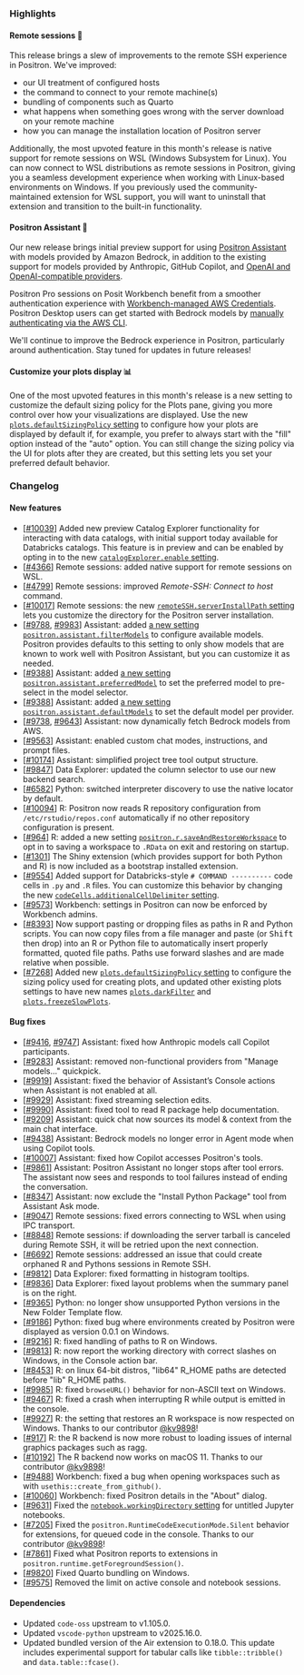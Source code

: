 ### Highlights

#### Remote sessions 🚀

This release brings a slew of improvements to the remote SSH experience in Positron. We've improved:

- our UI treatment of configured hosts
- the command to connect to your remote machine(s)
- bundling of components such as Quarto
- what happens when something goes wrong with the server download on your remote machine
- how you can manage the installation location of Positron server

Additionally, the most upvoted feature in this month's release is native support for remote sessions on WSL (Windows Subsystem for Linux). You can now connect to WSL distributions as remote sessions in Positron, giving you a seamless development experience when working with Linux-based environments on Windows. If you previously used the community-maintained extension for WSL support, you will want to uninstall that extension and transition to the built-in functionality.

#### Positron Assistant 🤖

Our new release brings initial preview support for using [Positron Assistant](https://positron.posit.co/assistant) with models provided by Amazon Bedrock, in addition to the existing support for models provided by Anthropic, GitHub Copilot, and [OpenAI and OpenAI-compatible providers](https://github.com/posit-dev/positron/discussions/9988).

Positron Pro sessions on Posit Workbench benefit from a smoother authentication experience with [Workbench-managed AWS Credentials](https://docs.posit.co/ide/server-pro/user/posit-workbench/managed-credentials/aws.html). Positron Desktop users can get started with Bedrock models by [manually authenticating via the AWS CLI](https://github.com/posit-dev/positron/discussions/10322).

We'll continue to improve the Bedrock experience in Positron, particularly around authentication. Stay tuned for updates in future releases!

#### Customize your plots display 📊

One of the most upvoted features in this month's release is a new setting to customize the default sizing policy for the Plots pane, giving you more control over how your visualizations are displayed. Use the new [`plots.defaultSizingPolicy` setting](positron://settings/plots.defaultSizingPolicy) to configure how your plots are displayed by default if, for example, you prefer to always start with the "fill" option instead of the "auto" option. You can still change the sizing policy via the UI for plots after they are created, but this setting lets you set your preferred default behavior.

<div id="checkbox"></div>

### Changelog

#### New features

- [[#10039](https://github.com/posit-dev/positron/issues/10039)] Added new preview Catalog Explorer functionality for interacting with data catalogs, with initial support today available for Databricks catalogs. This feature is in preview and can be enabled by opting in to the new [`catalogExplorer.enable` setting](positron://settings/catalogExplorer.enable). 
- [[#4366](https://github.com/posit-dev/positron/issues/4366)] Remote sessions: added native support for remote sessions on WSL.
- [[#4799](https://github.com/posit-dev/positron/issues/4799)] Remote sessions: improved _Remote-SSH: Connect to host_ command.
- [[#10017](https://github.com/posit-dev/positron/issues/10017)] Remote sessions: the new [`remoteSSH.serverInstallPath` setting](positron://settings/remoteSSH.serverInstallPath) lets you customize the directory for the Positron server installation.
- [[#9788](https://github.com/posit-dev/positron/issues/9788), [#9983](https://github.com/posit-dev/positron/issues/9983)] Assistant: added [a new setting `positron.assistant.filterModels`](positron://settings/positron.assistant.filterModels) to configure available models. Positron provides defaults to this setting to only show models that are known to work well with Positron Assistant, but you can customize it as needed.
- [[#9388](https://github.com/posit-dev/positron/issues/9388)] Assistant: added [a new setting `positron.assistant.preferredModel`](positron://settings/positron.assistant.preferredModel) to set the preferred model to pre-select in the model selector. 
- [[#9388](https://github.com/posit-dev/positron/issues/9388)] Assistant: added [a new setting `positron.assistant.defaultModels`](positron://settings/positron.assistant.defaultModels) to set the default model per provider. 
- [[#9738](https://github.com/posit-dev/positron/issues/9738), [#9643](https://github.com/posit-dev/positron/issues/9643)] Assistant: now dynamically fetch Bedrock models from AWS.
- [[#9563](https://github.com/posit-dev/positron/issues/9563)] Assistant: enabled custom chat modes, instructions, and prompt files.
- [[#10174](https://github.com/posit-dev/positron/issues/10174)] Assistant: simplified project tree tool output structure.
- [[#9847](https://github.com/posit-dev/positron/issues/9847)] Data Explorer: updated the column selector to use our new backend search.
- [[#6582](https://github.com/posit-dev/positron/issues/6582)] Python: switched interpreter discovery to use the native locator by default.
- [[#10094](https://github.com/posit-dev/positron/issues/10094)] R: Positron now reads R repository configuration from `/etc/rstudio/repos.conf` automatically if no other repository configuration is present.
- [[#964](https://github.com/posit-dev/positron/issues/964)] R: added a new setting [`positron.r.saveAndRestoreWorkspace`](positron://settings/positron.r.saveAndRestoreWorkspace) to opt in to saving a workspace to `.RData` on exit and restoring on startup.
- [[#1301](https://github.com/posit-dev/positron/issues/1301)] The Shiny extension (which provides support for both Python and R) is now included as a bootstrap installed extension.
- [[#9554](https://github.com/posit-dev/positron/issues/9554)] Added support for Databricks-style `# COMMAND ----------` code cells in `.py` and `.R` files. You can customize this behavior by changing the new [`codeCells.additionalCellDelimiter` setting](positron://settings/codeCells.additionalCellDelimiter).
- [[#9573](https://github.com/posit-dev/positron/issues/9573)] Workbench: settings in Positron can now be enforced by Workbench admins. 
- [[#8393](https://github.com/posit-dev/positron/issues/8393)] Now support pasting or dropping files as paths in R and Python scripts. You can now copy files from a file manager and paste (or <kbd>Shift</kbd> then drop) into an R or Python file to automatically insert properly formatted, quoted file paths. Paths use forward slashes and are made relative when possible.
- [[#7268](https://github.com/posit-dev/positron/issues/7268)] Added new [`plots.defaultSizingPolicy` setting](positron://settings/plots.defaultSizingPolicy) to configure the sizing policy used for creating plots, and updated other existing plots settings to have new names [`plots.darkFilter`](positron://settings/plots.darkFilter) and [`plots.freezeSlowPlots`](positron://settings/plots.freezeSlowPlots).

#### Bug fixes

- [[#9416](https://github.com/posit-dev/positron/issues/9416), [#9747](https://github.com/posit-dev/positron/issues/9747)] Assistant: fixed how Anthropic models call Copilot participants.
- [[#9283](https://github.com/posit-dev/positron/issues/9283)] Assistant: removed non-functional providers from "Manage models..." quickpick.
- [[#9919](https://github.com/posit-dev/positron/issues/9919)] Assistant: fixed the behavior of Assistant’s Console actions when Assistant is not enabled at all.
- [[#9929](https://github.com/posit-dev/positron/issues/9929)] Assistant: fixed streaming selection edits.
- [[#9990](https://github.com/posit-dev/positron/issues/9990)] Assistant: fixed tool to read R package help documentation.
- [[#9209](https://github.com/posit-dev/positron/issues/9209)] Assistant: quick chat now sources its model & context from the main chat interface.
- [[#9438](https://github.com/posit-dev/positron/issues/9438)] Assistant: Bedrock models no longer error in Agent mode when using Copilot tools.
- [[#10007](https://github.com/posit-dev/positron/issues/10007)] Assistant: fixed how Copilot accesses Positron's tools.
- [[#9861](https://github.com/posit-dev/positron/issues/9861)] Assistant: Positron Assistant no longer stops after tool errors. The assistant now sees and responds to tool failures instead of ending the conversation.
- [[#8347](https://github.com/posit-dev/positron/issues/8347)] Assistant: now exclude the "Install Python Package" tool from Assistant Ask mode.
- [[#9047](https://github.com/posit-dev/positron/issues/9047)] Remote sessions: fixed errors connecting to WSL when using IPC transport.
- [[#8848](https://github.com/posit-dev/positron/issues/8848)] Remote sessions: if downloading the server tarball is canceled during Remote SSH, it will be retried upon the next connection.
- [[#6692](https://github.com/posit-dev/positron/issues/6692)] Remote sessions: addressed an issue that could create orphaned R and Pythons sessions in Remote SSH.
- [[#9812](https://github.com/posit-dev/positron/issues/9812)] Data Explorer: fixed formatting in histogram tooltips.
- [[#9836](https://github.com/posit-dev/positron/issues/9836)] Data Explorer: fixed layout problems when the summary panel is on the right.
- [[#9365](https://github.com/posit-dev/positron/issues/9365)] Python: no longer show unsupported Python versions in the New Folder Template flow.
- [[#9186](https://github.com/posit-dev/positron/issues/9186)] Python: fixed bug where environments created by Positron were displayed as version 0.0.1 on Windows.
- [[#9216](https://github.com/posit-dev/positron/issues/9216)] R: fixed handling of paths to R on Windows.
- [[#9813](https://github.com/posit-dev/positron/issues/9813)] R: now report the working directory with correct slashes on Windows, in the Console action bar.
- [[#8453](https://github.com/posit-dev/positron/issues/8453)] R: on linux 64-bit distros, "lib64" R_HOME paths are detected before "lib" R_HOME paths.
- [[#9985](https://github.com/posit-dev/positron/issues/9985)] R: fixed `browseURL()` behavior for non-ASCII text on Windows.
- [[#9467](https://github.com/posit-dev/positron/issues/9467)] R: fixed a crash when interrupting R while output is emitted in the console.
- [[#9927](https://github.com/posit-dev/positron/issues/9927)] R: the setting that restores an R workspace is now respected on Windows. Thanks to our contributor [@kv9898](https://github.com/kv9898)!
- [[#917](https://github.com/posit-dev/ark/issues/917)] R: the R backend is now more robust to loading issues of internal graphics packages such as ragg.
- [[#10192](https://github.com/posit-dev/positron/issues/10192)] The R backend now works on macOS 11. Thanks to our contributor [@kv9898](https://github.com/kv9898)!
- [[#9488](https://github.com/posit-dev/positron/issues/9488)] Workbench: fixed a bug when opening workspaces such as with `usethis::create_from_github()`.
- [[#10060](https://github.com/posit-dev/positron/issues/10060)] Workbench: fixed Positron details in the "About" dialog.
- [[#9631](https://github.com/posit-dev/positron/issues/9631)] Fixed the [`notebook.workingDirectory` setting](positron://settings/notebook.workingDirectory) for untitled Jupyter notebooks.
- [[#7205](https://github.com/posit-dev/positron/issues/7205)] Fixed the `positron.RuntimeCodeExecutionMode.Silent` behavior for extensions, for queued code in the console. Thanks to our contributor [@kv9898](https://github.com/kv9898)!
- [[#7861](https://github.com/posit-dev/positron/issues/7861)] Fixed what Positron reports to extensions in `positron.runtime.getForegroundSession()`.
- [[#9820](https://github.com/posit-dev/positron/issues/9820)] Fixed Quarto bundling on Windows.
- [[#9575](https://github.com/posit-dev/positron/issues/9575)] Removed the limit on active console and notebook sessions.

#### Dependencies

- Updated `code-oss` upstream to v1.105.0.
- Updated `vscode-python` upstream to v2025.16.0.
- Updated bundled version of the Air extension to 0.18.0. This update includes experimental support for tabular calls like `tibble::tribble()` and `data.table::fcase()`.